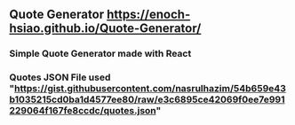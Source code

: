 ## Quote Generator https://enoch-hsiao.github.io/Quote-Generator/

### Simple Quote Generator made with React
### Quotes JSON File used "https://gist.githubusercontent.com/nasrulhazim/54b659e43b1035215cd0ba1d4577ee80/raw/e3c6895ce42069f0ee7e991229064f167fe8ccdc/quotes.json"
